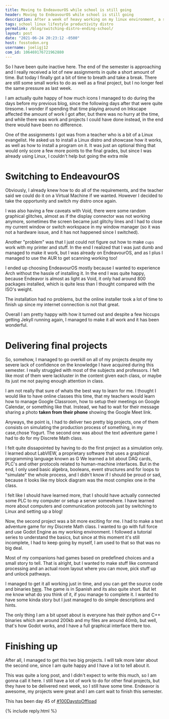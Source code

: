 ```yaml
---
title: Moving to EndeavourOS while school is still going
header: Moving to EndeavourOS while school is still going
description: After a week of heavy working on my linux environment, a school assignment inspired me to switch my distro. Right after that, school got harder than expected 
tags: school linux lifestyle productivity distro
permalink: /blog/switching-distro-ending-school/ 
layout: post 
date: "2021-06-24 20:23:12 -0500" 
host: fosstodon.org 
username: joeligj12 
com_id: 106469176721962880
--- 
```


So I have been quite inactive here. The end of the semester is approaching and I really received a lot of new assignments in quite a short amount of time. But today I finally got a bit of time to breath and take a break. There are still some small works to do as well as a final project, but I no longer feel the same pressure as last week.

I am actually quite happy of how much icons I managed to do during the days before my previous blog, since the following days after that were quite tiresome. I wonder if spending that time playing around on Inkscape affected the amount of work I got after, but there was no hurry at the time, and while there was work and projects I could have done instead, in the end there would have been no difference. 

One of the assignments I got was from a teacher who is a bit of a Linux evangelist. He asked us to install a Linux distro and showcase how it works, as well as how to install a program on it. It was just an optional thing that would only score a few more points to the final grades, but since I was already using Linux, I couldn't help but going the extra mile

# Switching to EndeavourOS 

Obviously, I already knew how to do all of the requirements, and the teacher said we could do it on a Virtual Machine if we wanted. However I decided to take the opportunity and switch my distro once again. 

I was also having a few caveats with Void, there were some random graphical glitches, almost as if the display connector was not working anymore, sometimes the screen became just glitchy lines and I had to close my current window or switch workspace in my window manager (so it was not a hardware issue, and it has not happened since I switched).

Another "problem" was that I just could not figure out how to make `cups` work with my printer and stuff. In the end I realized that I was just dumb and managed to make it work, but I was already on EndeavourOS, and as I plus I managed to use the AUR to get scanning working too!

I ended up choosing EndeavourOS mostly because I wanted to experience Arch without the hassle of installing it. In the end I was quite happy, because Endeavor is almost as light as Void, it only had around 800 packages installed, which is quite less than I thought compared with the ISO's weight.

The installation had no problems, but the online installer took a lot of time to finish up since my internet connection is not that great. 

Overall I am pretty happy with how it turned out and despite a few hiccups getting Jekyll running again, I managed to make it all work and it has been wonderful.

# Delivering final projects

So, somehow, I managed to go overkill on all of my projects despite my severe lack of confidence on the knowledge I have acquired during this semester. I really struggled with most of the subjects and professors. I felt like most of them were lackluster in the content given each class, or maybe its just me not paying enough attention in class. 

I am not really that sure of whats the best way to learn for me. I thought I would like to have online classes this time, that my teachers would learn how to manage Google Classroom, how to setup their meetings on Google Calendar, or something like that. Instead, we had to wait for their message sharing a photo **taken from their phone** showing the Google Meet link.

Anyways, the point is, I had to deliver two pretty big projects, one of them consists on simulating the production process of something, in my case,chose Yogurt. The second one was about the text adventure game I had to do for my Discrete Math class.

I felt quite dissapointed by having to do the first project as a simulation only. I learned about LabVIEW, a proprietary software that uses a graphical programming language known as G  We learned a bit about DAQ cards, PLC's and other protocols related to human-machine interfaces. But  in the end, I only used basic algebra, booleans, event structures and for loops to "simulate" the whole process, and I didn't know if I should be proud or sad, because it looks like my block diagram was the most complex one in the class. 

I felt like I should have learned more, that I should have actually connected some PLC to my computer or setup a server somewhere. I have learned more about computers and communication protocols just by switching to Linux and setting up a blog!

Now, the second project was a bit more exciting for me. I had to make a text adventure game for my Discrete Math class. I wanted to go with full force and use Godot Engine as my working environment. I followed a tutorial series to understand the basics, but since at this moment it's still incomplete, I had to keep going by myself, I am used to that so that was no big deal.

Most of my companions had games based on predefined choices and a small story to tell. That is alright, but I wanted to make stuff like command processing and an actual room layout where you can move, pick stuff up and unlock pathways. 

I managed to get it all working just in time, and you can get the source code and binaries [here](https://github.com/joelchrono12/text-adventure-project). The game is in Spanish and its also quite short. But let me know what do you think of it, if you manage to complete it. I wanted to have some kinda story but I just managed to do simple descriptions and hints. 

The only thing I am a bit upset about is everyone has their python and C++ binaries which are around 200kb and my files are around 40mb, but well, that's how Godot works, and I have a full graphical interface there too.

# Finishing up

After all, I managed to get this two big projects. I will talk more later about the second one, since I am quite happy and I have a lot to tell about it. 

This was quite a long post, and I didn't expect to write this much, so I am gonna call it here. I still have a lot of work to do for other final projects, but they have to be delivered next week, so I still have some time. Endeavor is awesome, my projects were great and I am cant wait to finish this semester. 

This has been day 45 of [#100DaystoOffload](https://100DaystoOffload.com)


{% include reply.html %}
